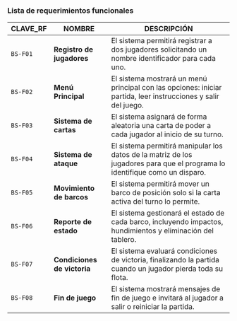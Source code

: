 ### Lista de requerimientos funcionales

| CLAVE_RF     | NOMBRE                    | DESCRIPCIÓN                                                                                                         |
|-----------|---------------------------|--------------------------------------------------------------------------------------------------------------------|
| ``BS-F01``| **Registro de jugadores** | El sistema permitirá registrar a dos jugadores solicitando un nombre identificador para cada uno.                  |
| ``BS-F02``   | **Menú Principal**        | El sistema mostrará un menú principal con las opciones: iniciar partida, leer instrucciones y salir del juego.      |
| ``BS-F03``    | **Sistema de cartas**     | El sistema asignará de forma aleatoria una carta de poder a cada jugador al inicio de su turno.                    |
| ``BS-F04``    | **Sistema de ataque**  | El sistema permitirá manipular los datos de la matriz de los jugadores para que el programa lo identifique como un disparo. |
| ``BS-F05``    | **Movimiento de barcos**  | El sistema permitirá mover un barco de posición solo si la carta activa del turno lo permite.                      |
| ``BS-F06``    | **Reporte de estado**     | El sistema gestionará el estado de cada barco, incluyendo impactos, hundimientos y eliminación del tablero.        |
| ``BS-F07``    | **Condiciones de victoria** | El sistema evaluará condiciones de victoria, finalizando la partida cuando un jugador pierda toda su flota.        |
| ``BS-F08``    | **Fin de juego**          | El sistema mostrará mensajes de fin de juego e invitará al jugador a salir o reiniciar la partida.                 |
